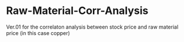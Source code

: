 # Raw-Material-Corr-Analysis
Ver.01 for the correlaton analysis between stock price and raw material price (in this case copper)
